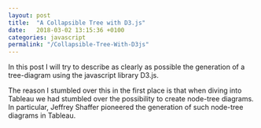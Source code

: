 ```yaml
---
layout: post
title:  "A Collapsible Tree with D3.js"
date:   2018-03-02 13:15:36 +0100
categories: javascript
permalink: "/Collapsible-Tree-With-D3js"
---
```


In this post I will try to describe as clearly as possible the generation of a tree-diagram using the javascript library D3.js.

The reason I stumbled over this in the first place is that when diving into Tableau we had stumbled over the possibility to create node-tree diagrams. In particular, Jeffrey Shaffer pioneered the generation of such node-tree diagrams in Tableau.


<div style="height: 800px; width: 1000;" id="example"></div>

<style>

.node {
  cursor: pointer;
}

.node circle {
  fill: #fff;
  stroke: steelblue;
  stroke-width: 1.5px;
}

.node text {
  font: 10px sans-serif;
}

.link {
  fill: none;
  stroke: #ccc;
  stroke-width: 1.5px;
}

</style>

<script src="http://d3js.org/d3.v3.min.js"></script>

<script>

var margin = {top: 20, right: 120, bottom: 20, left: 120},
    width = 960 - margin.right - margin.left,
    height = 800 - margin.top - margin.bottom;

var i = 0,
    duration = 750,
    root;

var tree = d3.layout.tree()
    .size([height, width]);

var diagonal = d3.svg.diagonal()
    .projection(function(d) { return [d.y, d.x]; });

var svg = d3.select("div#example").append("svg")
    .attr("width", width + margin.right + margin.left)
    .attr("height", height + margin.top + margin.bottom)
  .append("g")
    .attr("transform", "translate(" + margin.left + "," + margin.top + ")");

var data = '{ "name": "DE45245235", "children": [ { "name": "AT75124", "size": 17010 }, { "name": "DE0473947", "children": [ {"name": "LU3493424", "size": 3534} ] }, { "name": "AT845654", "size": 353 }, { "name": "DE1234", "children": [ {"name": "DE98533", "children": [ {"name": "DE5689", "size": 2138}, {"name": "DE1437934", "size": 3824},{"name": "AT93842", "size": 1353}, {"name": "AT1234083", "size": 4665}, {"name": "LU134739", "size": 2649}, {"name": "DE1243934", "children": [ {"name": "DE74153", "size": 2138}, {"name": "DE713", "size": 3824}, {"name": "DE14635", "size": 763}, {"name": "AT3542345", "size": 5222}, {"name": "DE8265", "size": 7862}, {"name": "AT9673", "size": 8435} ] }, {"name": "DE097134", "size": 4896}, {"name": "DE13493", "size": 763}, {"name": "AT130943", "size": 5222}, {"name": "DE0932439", "size": 7862}, {"name": "AT09234", "size": 8435} ] }, {"name": "LU964694", "size": 1675} ] }, { "name": "BE8562452", "size": 2313 }, { "name": "DE9834923894", "children": [ {"name": "DE085324", "size": 2042} ] }, { "name": "DE9459458", "size": 6314 }, { "name": "DE84294839", "size": 4614 }, { "name": "ES234", "size": 20859 }, { "name": "ES237849", "size": 4461 }, { "name": "FR32894", "children": [ {"name": "FR84394893", "children": [ {"name": "IT92347923", "size": 6725} ] }, {"name": "FR123", "size": 3727}, {"name": "FR9034", "size": 9317}, {"name": "IT2349", "children": [ {"name": "IT92347923", "size": 6725}, {"name": "IT347932", "size": 3727}, {"name": "IT65923", "children": [ {"name": "IT02397493", "size": 6725}, {"name": "IT143234", "size": 3727}, {"name": "IT023947293", "size": 9317} ] }, {"name": "IT134238", "size": 12003}, {"name": "IT9273492", "size": 4853}, {"name": "FR134793", "children": [ {"name": "IT6832046208", "size": 6725}, {"name": "IT298342398", "size": 9317} ] }, {"name": "IT5793", "size": 4864}, {"name": "ES237432", "size": 3174}, {"name": "FR43242", "children": [ {"name": "IT023974923", "size": 6725}, {"name": "IT1231738", "size": 9317} ] }, {"name": "IT239479234", "size": 12870}, {"name": "IT7937493", "size": 2728}, {"name": "IT20342", "size": 12348}, {"name": "IT028343", "size": 870}, {"name": "IT09237493", "size": 9121}, {"name": "IT092349", "size": 9191} ] }, {"name": "AT09348", "size": 4853}, {"name": "FR12983742", "size": 8411}, {"name": "IT8403", "size": 4864}, {"name": "ES729347", "size": 3174}, {"name": "FR9104", "size": 7881}, {"name": "FR05634", "size": 12870}, {"name": "FR18348932", "size": 2728}, {"name": "FR09384", "size": 12348}, {"name": "FR12493", "size": 870}, {"name": "US129439", "size": 9121}, {"name": "FR093043", "size": 9191} ] }, { "name": "FR32894", "size": 5219 }, { "name": "GR273847283", "size": 9956 }, { "name": "IE724893", "size": 1286 }, { "name": "IT72384923879", "children": [ {"name": "IT832942", "size": 1041}, {"name": "IT2384932", "size": 5593} ] }, { "name": "IT123123", "size": 870 }, { "name": "LU2352", "size": 9191 }, { "name": "LU65398", "size": 2490 }, { "name": "NL73492", "size": 2023 }, { "name": "PT1313", "size": 16540 } ] }';

  root = JSON.parse(data);
  root.x0 = height / 2;
  root.y0 = 0;

  function collapse(d) {
    if (d.children) {
      d._children = d.children;
      d._children.forEach(collapse);
      d.children = null;
    }
  }

root.children.forEach(collapse);
update(root);

d3.select(self.frameElement).style("height", "800px");

function update(source) {

  // Compute the new tree layout.
  var nodes = tree.nodes(root).reverse(),
      links = tree.links(nodes);

  // Normalize for fixed-depth.
  nodes.forEach(function(d) { d.y = d.depth * 180; });

  // Update the nodes…
  var node = svg.selectAll("g.node")
      .data(nodes, function(d) { return d.id || (d.id = ++i); });

  // Enter any new nodes at the parent's previous position.
  var nodeEnter = node.enter().append("g")
      .attr("class", "node")
      .attr("transform", function(d) { return "translate(" + source.y0 + "," + source.x0 + ")"; })
      .on("click", click);

  nodeEnter.append("circle")
      .attr("r", 1e-6)
      .style("fill", function(d) { return d._children ? "lightsteelblue" : "#fff"; });

  nodeEnter.append("text")
      .attr("x", function(d) { return d.children || d._children ? -10 : 10; })
      .attr("dy", ".35em")
      .attr("text-anchor", function(d) { return d.children || d._children ? "end" : "start"; })
      .text(function(d) { return d.name; })
      .style("fill-opacity", 1e-6);

  // Transition nodes to their new position.
  var nodeUpdate = node.transition()
      .duration(duration)
      .attr("transform", function(d) { return "translate(" + d.y + "," + d.x + ")"; });

  nodeUpdate.select("circle")
      .attr("r", 4.5)
      .style("fill", function(d) { return d._children ? "lightsteelblue" : "#fff"; });

  nodeUpdate.select("text")
      .style("fill-opacity", 1);

  // Transition exiting nodes to the parent's new position.
  var nodeExit = node.exit().transition()
      .duration(duration)
      .attr("transform", function(d) { return "translate(" + source.y + "," + source.x + ")"; })
      .remove();

  nodeExit.select("circle")
      .attr("r", 1e-6);

  nodeExit.select("text")
      .style("fill-opacity", 1e-6);

  // Update the links…
  var link = svg.selectAll("path.link")
      .data(links, function(d) { return d.target.id; });

  // Enter any new links at the parent's previous position.
  link.enter().insert("path", "g")
      .attr("class", "link")
      .attr("d", function(d) {
        var o = {x: source.x0, y: source.y0};
        return diagonal({source: o, target: o});
      });

  // Transition links to their new position.
  link.transition()
      .duration(duration)
      .attr("d", diagonal);

  // Transition exiting nodes to the parent's new position.
  link.exit().transition()
      .duration(duration)
      .attr("d", function(d) {
        var o = {x: source.x, y: source.y};
        return diagonal({source: o, target: o});
      })
      .remove();

  // Stash the old positions for transition.
  nodes.forEach(function(d) {
    d.x0 = d.x;
    d.y0 = d.y;
  });
}

// Toggle children on click.
function click(d) {
  if (d.children) {
    d._children = d.children;
    d.children = null;
  } else {
    d.children = d._children;
    d._children = null;
  }
  update(d);
}

</script>
